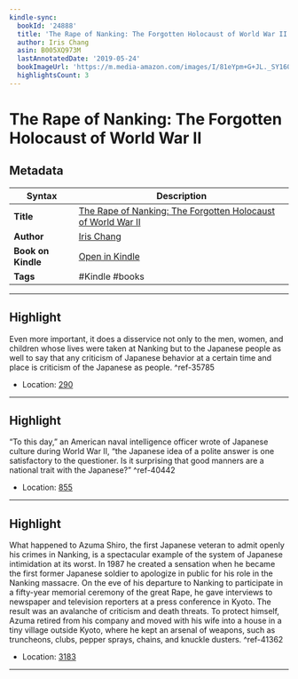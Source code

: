 ```yaml
---
kindle-sync:
  bookId: '24888'
  title: 'The Rape of Nanking: The Forgotten Holocaust of World War II'
  author: Iris Chang
  asin: B005XQ973M
  lastAnnotatedDate: '2019-05-24'
  bookImageUrl: 'https://m.media-amazon.com/images/I/81eYpm+G+JL._SY160.jpg'
  highlightsCount: 3
---
```

# The Rape of Nanking: The Forgotten Holocaust of World War II

## Metadata

| Syntax | Description |
| ---------- | ---------- |
| **Title** | [The Rape of Nanking: The Forgotten Holocaust of World War II](https://www.amazon.com/dp/B005XQ973M) |
| **Author** | [Iris Chang](https://www.amazon.comundefined) |
| **Book on Kindle** | <a href="kindle://book?action=open&asin=B005XQ973M" target="_blank">Open in Kindle</a> |
| **Tags** | #Kindle #books |

---

## Highlight

Even more important, it does a disservice not only to the men, women, and children whose lives were taken at Nanking but to the Japanese people as well to say that any criticism of Japanese behavior at a certain time and place is criticism of the Japanese as people. ^ref-35785
- Location: [290](kindle://book?action=open&asin=B005XQ973M&location=290)

---
## Highlight

“To this day,” an American naval intelligence officer wrote of Japanese culture during World War II, “the Japanese idea of a polite answer is one satisfactory to the questioner. Is it surprising that good manners are a national trait with the Japanese?” ^ref-40442
- Location: [855](kindle://book?action=open&asin=B005XQ973M&location=855)

---
## Highlight

What happened to Azuma Shiro, the first Japanese veteran to admit openly his crimes in Nanking, is a spectacular example of the system of Japanese intimidation at its worst. In 1987 he created a sensation when he became the first former Japanese soldier to apologize in public for his role in the Nanking massacre. On the eve of his departure to Nanking to participate in a fifty-year memorial ceremony of the great Rape, he gave interviews to newspaper and television reporters at a press conference in Kyoto. The result was an avalanche of criticism and death threats. To protect himself, Azuma retired from his company and moved with his wife into a house in a tiny village outside Kyoto, where he kept an arsenal of weapons, such as truncheons, clubs, pepper sprays, chains, and knuckle dusters. ^ref-41362
- Location: [3183](kindle://book?action=open&asin=B005XQ973M&location=3183)

---

